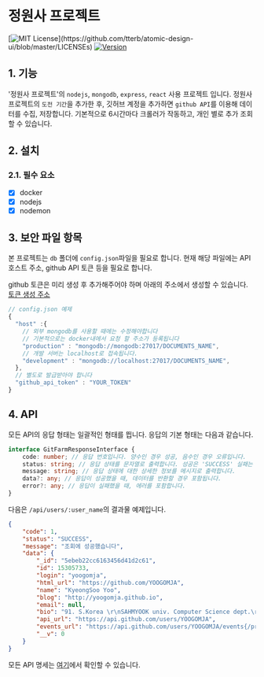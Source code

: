 # 정원사 프로젝트

[![MIT License](https://img.shields.io/apm/l/atomic-design-ui.svg?)](https://github.com/tterb/atomic-design-ui/blob/master/LICENSEs)
[![Version](https://badge.fury.io/gh/tterb%2FHyde.svg)](https://badge.fury.io/gh/tterb%2FHyde)

## 1. 기능

'정원사 프로젝트'의 `nodejs`, `mongodb`, `express`, `react` 사용 프로젝트 입니다.
정원사 프로젝트의 `도전 기간`을 추가한 후, 깃허브 계정을 추가하면 `github API`를 이용해 데이터를 수집, 저장합니다.
기본적으로 6시간마다 크롤러가 작동하고, 개인 별로 추가 조회할 수 있습니다.

## 2. 설치

### 2.1. 필수 요소

-   [x] docker
-   [x] nodejs
-   [x] nodemon

## 3. 보안 파일 항목

본 프로젝트는 `db` 폴더에 `config.json`파일을 필요로 합니다. 현재 해당 파일에는 API 호스트 주소, github API 토큰 등을 필요로 합니다.

github 토큰은 미리 생성 후 추가해주어야 하며 아래의 주소에서 생성할 수 있습니다.
[토큰 생성 주소](https://github.com/settings/tokens)

```javascript
// config.json 예제
{
  "host" :{
    // 외부 mongodb를 사용할 때에는 수정해야합니다
    // 기본적으로는 docker내에서 요청 할 주소가 등록됩니다
    "production" : "mongodb://mongodb:27017/DOCUMENTS_NAME",
    // 개발 서버는 localhost로 접속됩니다.
    "development" : "mongodb://localhost:27017/DOCUMENTS_NAME",
  },
  // 별도로 발급받아야 합니다
  "github_api_token" : "YOUR_TOKEN"
}
```

## 4. API

모든 API의 응답 형태는 일괄적인 형태를 띕니다. 응답의 기본 형태는 다음과 같습니다.

```typescript
interface GitFarmResponseInterface {
    code: number; // 응답 번호입니다. 양수인 경우 성공, 음수인 경우 오류입니다.
    status: string; // 응답 상태를 문자열로 출력합니다. 성공은 'SUCCESS' 실패는 'FAIL' 로 출력됩니다.
    message: string; // 응답 상태에 대한 상세한 정보를 메시지로 출력합니다.
    data?: any; // 응답이 성공했을 때, 데이터를 반환할 경우 포함됩니다.
    error?: any; // 응답이 실패했을 때, 에러를 포함합니다.
}
```

다음은 `/api/users/:user_name`의 결과물 예제입니다.

```json
{
    "code": 1,
    "status": "SUCCESS",
    "message": "조회에 성공했습니다",
    "data": {
        "_id": "5ebeb22cc6163456d41d2c61",
        "id": 15305733,
        "login": "yoogomja",
        "html_url": "https://github.com/YOOGOMJA",
        "name": "KyeongSoo Yoo",
        "blog": "http://yoogomja.github.io",
        "email": null,
        "bio": "91. S.Korea \r\nSAHMYOOK univ. Computer Science dept.\r\n\r\nWeb / iOS Programmer",
        "api_url": "https://api.github.com/users/YOOGOMJA",
        "events_url": "https://api.github.com/users/YOOGOMJA/events{/privacy}",
        "__v": 0
    }
}
```

모든 API 명세는 [여기](https://github.com/YOOGOMJA/github_garden_mern/wiki/2.0.API/)에서 확인할 수 있습니다.
